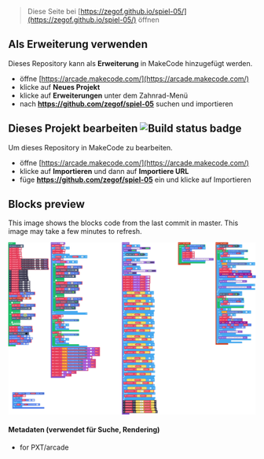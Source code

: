  


> Diese Seite bei [https://zegof.github.io/spiel-05/](https://zegof.github.io/spiel-05/) öffnen

## Als Erweiterung verwenden

Dieses Repository kann als **Erweiterung** in MakeCode hinzugefügt werden.

* öffne [https://arcade.makecode.com/](https://arcade.makecode.com/)
* klicke auf **Neues Projekt**
* klicke auf **Erweiterungen** unter dem Zahnrad-Menü
* nach **https://github.com/zegof/spiel-05** suchen und importieren

## Dieses Projekt bearbeiten ![Build status badge](https://github.com/zegof/spiel-05/workflows/MakeCode/badge.svg)

Um dieses Repository in MakeCode zu bearbeiten.

* öffne [https://arcade.makecode.com/](https://arcade.makecode.com/)
* klicke auf **Importieren** und dann auf **Importiere URL**
* füge **https://github.com/zegof/spiel-05** ein und klicke auf Importieren

## Blocks preview

This image shows the blocks code from the last commit in master.
This image may take a few minutes to refresh.

![A rendered view of the blocks](https://github.com/zegof/spiel-05/raw/master/.github/makecode/blocks.png)

#### Metadaten (verwendet für Suche, Rendering)

* for PXT/arcade
<script src="https://makecode.com/gh-pages-embed.js"></script> <script>makeCodeRender("{{ site.makecode.home_url }}", "{{ site.github.owner_name }}/{{ site.github.repository_name }}");</script>
